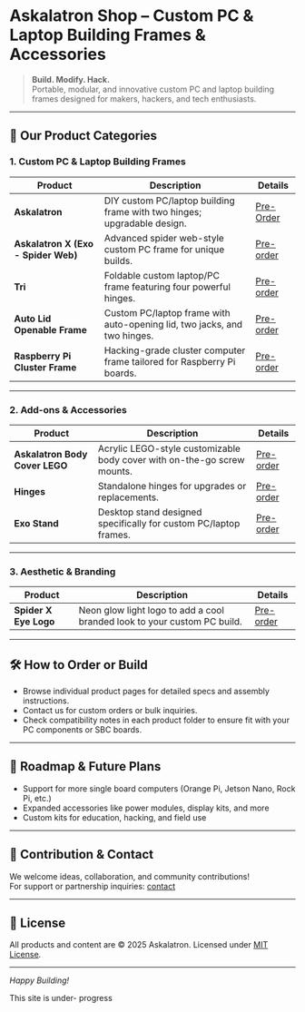 # Askalatron Shop – Custom PC & Laptop Building Frames & Accessories

> **Build. Modify. Hack.**  
> Portable, modular, and innovative custom PC and laptop building frames designed for makers, hackers, and tech enthusiasts.

---

## 🚀 Our Product Categories

### 1. Custom PC & Laptop Building Frames

| Product | Description | Details |
|---------|-------------|---------|
| **Askalatron** | DIY custom PC/laptop building frame with two hinges; upgradable design. |[Pre-Order](https://github.com/Nilotpal-Hajong/NCX--Ultimate-DIY-Hack-PC/blob/main/Shop/Products/Askalatron/Askalatron-readme.md)|
| **Askalatron X (Exo - Spider Web)** | Advanced spider web-style custom PC frame for unique builds. | [Pre-order](https://github.com/Nilotpal-Hajong/NCX--Ultimate-DIY-Hack-PC/blob/main/Shop/Products/Askalatron-X-spider/X-spider-README.md) |
| **Tri** | Foldable custom laptop/PC frame featuring four powerful hinges. | [Pre-order](https://github.com/Nilotpal-Hajong/NCX--Ultimate-DIY-Hack-PC/blob/main/Shop/Products/Tri-Foldable-Frame/Tri-Foldable-Frame-README.md) |
| **Auto Lid Openable Frame** | Custom PC/laptop frame with auto-opening lid, two jacks, and two hinges. | [Pre-order](https://github.com/Nilotpal-Hajong/NCX--Ultimate-DIY-Hack-PC/blob/main/Shop/Products/Auto-lid-Frame/Auto-lid-README.md) |
| **Raspberry Pi Cluster Frame** | Hacking-grade cluster computer frame tailored for Raspberry Pi boards. | [Pre-order](./Products/Pi-Cluster-Frame/README.md) |

---

### 2. Add-ons & Accessories

| Product | Description | Details |
|---------|-------------|---------|
| **Askalatron Body Cover LEGO** | Acrylic LEGO-style customizable body cover with on-the-go screw mounts. | [Pre-order](./Products/Body-Cover-Lego/README.md) |
| **Hinges** | Standalone hinges for upgrades or replacements. | [Pre-order](./Products/Hinges/README.md) |
| **Exo Stand** | Desktop stand designed specifically for custom PC/laptop frames. | [Pre-order](./Products/Exo-Stand/README.md) |

---

### 3. Aesthetic & Branding

| Product | Description | Details |
|---------|-------------|---------|
| **Spider X Eye Logo** | Neon glow light logo to add a cool branded look to your custom PC build. | [Pre-order](./Products/Spider-x-eye-logo/README.md) |

---

## 🛠️ How to Order or Build

- Browse individual product pages for detailed specs and assembly instructions.  
- Contact us for custom orders or bulk inquiries.  
- Check compatibility notes in each product folder to ensure fit with your PC components or SBC boards.

---

## 🔮 Roadmap & Future Plans

- Support for more single board computers (Orange Pi, Jetson Nano, Rock Pi, etc.)  
- Expanded accessories like power modules, display kits, and more  
- Custom kits for education, hacking, and field use

---

## 🤝 Contribution & Contact

We welcome ideas, collaboration, and community contributions!  
For support or partnership inquiries: [contact](mailto:askalatron@gmail.com)

---

## 📄 License

All products and content are © 2025 Askalatron. Licensed under [MIT License](./LICENSE).

---

*Happy Building!*

This site is under- progress 
